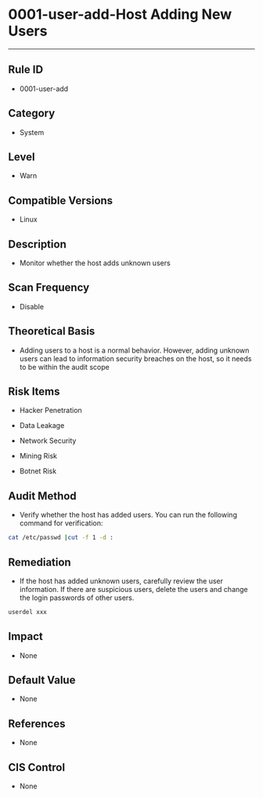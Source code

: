 # 0001-user-add-Host Adding New Users
---

## Rule ID

- 0001-user-add


## Category

- System


## Level

- Warn


## Compatible Versions


- Linux




## Description


- Monitor whether the host adds unknown users



## Scan Frequency
- Disable

## Theoretical Basis


- Adding users to a host is a normal behavior. However, adding unknown users can lead to information security breaches on the host, so it needs to be within the audit scope






## Risk Items


- Hacker Penetration



- Data Leakage



- Network Security



- Mining Risk



- Botnet Risk



## Audit Method
- Verify whether the host has added users. You can run the following command for verification:

```bash
cat /etc/passwd |cut -f 1 -d :
```



## Remediation
- If the host has added unknown users, carefully review the user information. If there are suspicious users, delete the users and change the login passwords of other users.
```bash
userdel xxx
```



## Impact


- None




## Default Value


- None




## References


- None



## CIS Control


- None
